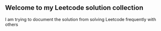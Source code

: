 ## Welcome to my Leetcode solution collection

I am trying to document the solution from solving Leetcode frequently with others